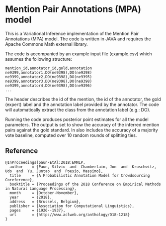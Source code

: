 # Mention Pair Annotations (MPA) model

This is a Variational Inference implementation of the Mention Pair Annotations (MPA) model.
The code is written in JAVA and requires the Apache Commons Math external library.

The code is accompanied by an example input file (example.csv) which assumes the following structure:

```
mention_id,annotator_id,gold,annotation
ne9399,annotator1,DO(ne9398),DO(ne9398)
ne9399,annotator2,DO(ne9398),DO(ne9395)
ne9399,annotator3,DO(ne9398),DO(ne9398)
ne9399,annotator4,DO(ne9398),DO(ne9396)
...
```

The header describes the id of the mention, the id of the annotator, the gold (expert) label and the annotation label provided by the annotator. The code will automatically extract the class from the annotation label (e.g.: DO).

Running the code produces posterior point estimates for all the model parameters. The output is set to show the accuracy of the inferred mention pairs against the gold standard. In also includes the accuracy of a majority vote baseline, computed over 10 random rounds of splitting ties.

## Reference
```
@InProceedings{paun-EtAl:2018:EMNLP,
  author    = {Paun, Silviu  and  Chamberlain, Jon  and  Kruschwitz, Udo  and  Yu, Juntao  and  Poesio, Massimo},
  title     = {A Probabilistic Annotation Model for Crowdsourcing Coreference},
  booktitle = {Proceedings of the 2018 Conference on Empirical Methods in Natural Language Processing},
  month     = {October-November},
  year      = {2018},
  address   = {Brussels, Belgium},
  publisher = {Association for Computational Linguistics},
  pages     = {1926--1937},
  url       = {http://www.aclweb.org/anthology/D18-1218}
}
```
